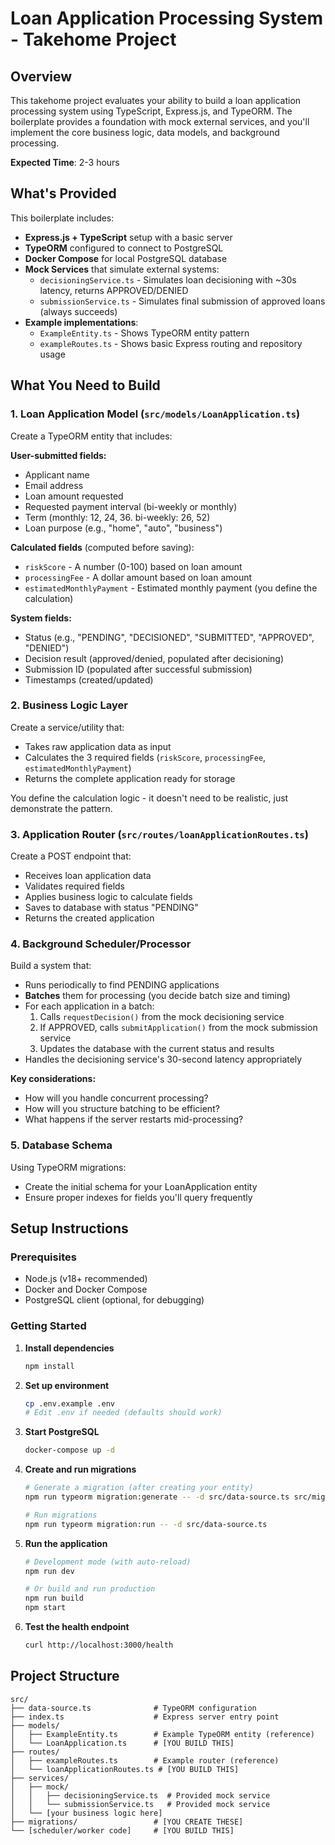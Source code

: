 # Loan Application Processing System - Takehome Project

## Overview

This takehome project evaluates your ability to build a loan application processing system using TypeScript, Express.js, and TypeORM. The boilerplate provides a foundation with mock external services, and you'll implement the core business logic, data models, and background processing.

**Expected Time**: 2-3 hours

## What's Provided

This boilerplate includes:

- **Express.js + TypeScript** setup with a basic server
- **TypeORM** configured to connect to PostgreSQL
- **Docker Compose** for local PostgreSQL database
- **Mock Services** that simulate external systems:
  - `decisioningService.ts` - Simulates loan decisioning with ~30s latency, returns APPROVED/DENIED
  - `submissionService.ts` - Simulates final submission of approved loans (always succeeds)
- **Example implementations**:
  - `ExampleEntity.ts` - Shows TypeORM entity pattern
  - `exampleRoutes.ts` - Shows basic Express routing and repository usage

## What You Need to Build

### 1. Loan Application Model (`src/models/LoanApplication.ts`)

Create a TypeORM entity that includes:

**User-submitted fields:**
- Applicant name
- Email address
- Loan amount requested
- Requested payment interval (bi-weekly or monthly)
- Term (monthly: 12, 24, 36. bi-weekly: 26, 52)
- Loan purpose (e.g., "home", "auto", "business")

**Calculated fields** (computed before saving):
- `riskScore` - A number (0-100) based on loan amount
- `processingFee` - A dollar amount based on loan amount
- `estimatedMonthlyPayment` - Estimated monthly payment (you define the calculation)

**System fields:**
- Status (e.g., "PENDING", "DECISIONED", "SUBMITTED", "APPROVED", "DENIED")
- Decision result (approved/denied, populated after decisioning)
- Submission ID (populated after successful submission)
- Timestamps (created/updated)

### 2. Business Logic Layer

Create a service/utility that:
- Takes raw application data as input
- Calculates the 3 required fields (`riskScore`, `processingFee`, `estimatedMonthlyPayment`)
- Returns the complete application ready for storage

You define the calculation logic - it doesn't need to be realistic, just demonstrate the pattern.

### 3. Application Router (`src/routes/loanApplicationRoutes.ts`)

Create a POST endpoint that:
- Receives loan application data
- Validates required fields
- Applies business logic to calculate fields
- Saves to database with status "PENDING"
- Returns the created application

### 4. Background Scheduler/Processor

Build a system that:
- Runs periodically to find PENDING applications
- **Batches** them for processing (you decide batch size and timing)
- For each application in a batch:
  1. Calls `requestDecision()` from the mock decisioning service
  2. If APPROVED, calls `submitApplication()` from the mock submission service
  3. Updates the database with the current status and results
- Handles the decisioning service's 30-second latency appropriately

**Key considerations:**
- How will you handle concurrent processing?
- How will you structure batching to be efficient?
- What happens if the server restarts mid-processing?

### 5. Database Schema

Using TypeORM migrations:
- Create the initial schema for your LoanApplication entity
- Ensure proper indexes for fields you'll query frequently

## Setup Instructions

### Prerequisites
- Node.js (v18+ recommended)
- Docker and Docker Compose
- PostgreSQL client (optional, for debugging)

### Getting Started

1. **Install dependencies**
   ```bash
   npm install
   ```

2. **Set up environment**
   ```bash
   cp .env.example .env
   # Edit .env if needed (defaults should work)
   ```

3. **Start PostgreSQL**
   ```bash
   docker-compose up -d
   ```

4. **Create and run migrations**
   ```bash
   # Generate a migration (after creating your entity)
   npm run typeorm migration:generate -- -d src/data-source.ts src/migrations/InitialSchema

   # Run migrations
   npm run typeorm migration:run -- -d src/data-source.ts
   ```

5. **Run the application**
   ```bash
   # Development mode (with auto-reload)
   npm run dev

   # Or build and run production
   npm run build
   npm start
   ```

6. **Test the health endpoint**
   ```bash
   curl http://localhost:3000/health
   ```

## Project Structure

```
src/
├── data-source.ts              # TypeORM configuration
├── index.ts                    # Express server entry point
├── models/
│   ├── ExampleEntity.ts        # Example TypeORM entity (reference)
│   └── LoanApplication.ts      # [YOU BUILD THIS]
├── routes/
│   ├── exampleRoutes.ts        # Example router (reference)
│   └── loanApplicationRoutes.ts # [YOU BUILD THIS]
├── services/
│   ├── mock/
│   │   ├── decisioningService.ts  # Provided mock service
│   │   └── submissionService.ts   # Provided mock service
│   └── [your business logic here]
├── migrations/                 # [YOU CREATE THESE]
└── [scheduler/worker code]     # [YOU BUILD THIS]
```
